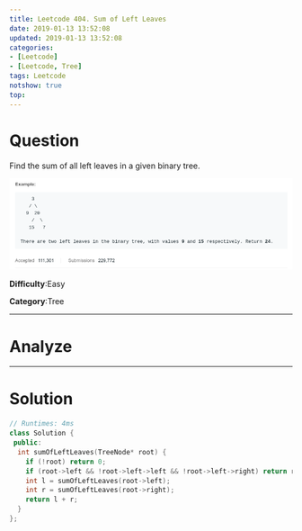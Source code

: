 ```yaml
---
title: Leetcode 404. Sum of Left Leaves
date: 2019-01-13 13:52:08
updated: 2019-01-13 13:52:08
categories: 
- [Leetcode]
- [Leetcode, Tree]
tags: Leetcode
notshow: true
top:
---
```


# Question

Find the sum of all left leaves in a given binary tree.

![](/images/in-post/2019-01-13-Leetcode-404-Sum-of-Left-Leaves/2019-01-13-13-52-50.png)

**Difficulty**:Easy

**Category**:Tree

<!-- more -->

------------

# Analyze

------------

# Solution

```cpp
// Runtimes: 4ms
class Solution {
 public:
  int sumOfLeftLeaves(TreeNode* root) {
    if (!root) return 0;
    if (root->left && !root->left->left && !root->left->right) return root->left->val + sumOfLeftLeaves(root->right);
    int l = sumOfLeftLeaves(root->left);
    int r = sumOfLeftLeaves(root->right);
    return l + r;
  }
};
```


